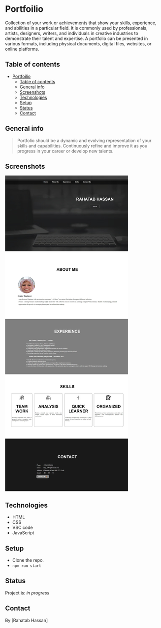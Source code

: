 # Portfoilio

Collection of your work or achievements that show your skills, experience, and
abilities in a particular field. It is commonly used by professionals, artists,
designers, writers, and individuals in creative industries to demonstrate their
talent and expertise. A portfolio can be presented in various formats, including
physical documents, digital files, websites, or online platforms.

## Table of contents

- [Portfoilio](#portfoilio)
  - [Table of contents](#table-of-contents)
  - [General info](#general-info)
  - [Screenshots](#screenshots)
  - [Technologies](#technologies)
  - [Setup](#setup)
  - [Status](#status)
  - [Contact](#contact)

## General info

> Portfolio should be a dynamic and evolving representation of your skills and
> capabilities. Continuously refine and improve it as you progress in your
> career or develop new talents.

## Screenshots

![Example screenshot](./public/screenshoot.jpg)

## Technologies

- HTML
- CSS
- VSC code
- JavaScript

## Setup

- Clone the repo.
- `npm run start`

## Status

Project is: _in progress_

## Contact

By [Rahatab Hassan]

